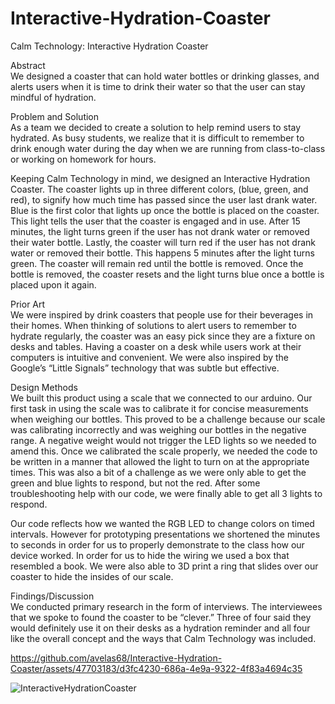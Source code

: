 # Interactive-Hydration-Coaster
Calm Technology: Interactive Hydration Coaster<br/>

Abstract<br/>
We designed a coaster that can hold water bottles or drinking glasses, and alerts users when it is time to drink their water so that the user can stay mindful of hydration. <br/>

Problem and Solution<br/>
As a team we decided to create a solution to help remind users to stay hydrated. As busy students, we realize that it is difficult to remember to drink enough water during the day when we  are running from class-to-class or working on homework for hours. <br/>

Keeping Calm Technology in mind, we designed an Interactive Hydration Coaster. The coaster lights up  in three different colors, (blue, green, and red),  to signify how much time has passed since the user last drank water. Blue is the first color that lights up once the bottle is placed on the coaster. This light tells the user that the coaster is engaged and in use. After 15 minutes, the light turns green if the user has not drank water or removed their water bottle. Lastly, the coaster will turn red if the user has not drank water or removed their bottle. This happens 5 minutes after the light turns green. The coaster will remain red until the bottle is removed. Once the bottle is removed, the coaster resets and the light turns blue once a bottle is placed upon it again.<br/>

Prior Art<br/>
We were inspired by drink coasters that people use for their beverages in their homes. When thinking of solutions to alert users to remember to hydrate regularly, the coaster was an easy pick since they are a fixture on desks and tables.  Having a coaster on a desk while users work at their computers is intuitive and convenient. We were also inspired by the Google’s “Little Signals” technology that was subtle but effective.<br/>

Design Methods<br/>
We built this product using a scale that we connected to our arduino. Our first task in using the scale was to calibrate it for concise measurements when weighing our bottles. This proved to be a challenge because our scale was calibrating incorrectly and was weighing our bottles in the negative range. A negative weight would not trigger the LED lights so we needed to amend this. Once we calibrated the scale properly, we needed the code to be written in a manner that allowed the light to turn on at the appropriate times. This was also a bit of a challenge as we were only able to get the green and blue lights to respond, but not the red. After some troubleshooting help with our code, we were finally able to get all 3 lights to respond. <br/>

Our code reflects how we wanted the RGB LED to change colors on timed intervals. However for prototyping presentations we shortened the minutes to seconds in order for us to properly demonstrate to the class how our device worked. In order for us to hide the wiring we used a box that resembled a book. We were also able to 3D print a ring that slides over our coaster to hide the insides of our scale.<br/>

Findings/Discussion<br/>
We conducted primary research in the form of interviews. The interviewees that we spoke to found the coaster to be “clever.” Three of four said they would definitely use it on their desks as a hydration reminder and all four like the overall concept and the ways that Calm Technology was included.<br/>



https://github.com/avelas68/Interactive-Hydration-Coaster/assets/47703183/d3fc4230-686a-4e9a-9322-4f83a4694c35


![InteractiveHydrationCoaster](https://github.com/avelas68/Interactive-Hydration-Coaster/assets/47703183/fd82bc8c-00a2-4fc1-9b34-55b598115d8f)
